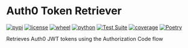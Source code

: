 # Auth0 Token Retriever

[![pypi](https://img.shields.io/pypi/v/auth0-token.svg)](https://pypi.org/project/auth0-token/)
[![license](https://img.shields.io/pypi/l/auth0-token.svg)](https://github.com/pronovic/auth0-token/blob/main/LICENSE)
[![wheel](https://img.shields.io/pypi/wheel/auth0-token.svg)](https://pypi.org/project/auth0-token/)
[![python](https://img.shields.io/pypi/pyversions/auth0-token.svg)](https://pypi.org/project/auth0-token/)
[![Test Suite](https://github.com/pronovic/auth0-token/workflows/Test%20Suite/badge.svg)](https://github.com/auth0-token/actions?query=workflow%3A%22Test+Suite%22)
[![coverage](https://coveralls.io/repos/github/auth0-token/badge.svg?branch=main)](https://coveralls.io/github/pronovic/auth0-token?branch=main)
[![Poetry](https://img.shields.io/endpoint?url=https://python-poetry.org/badge/v0.json)](https://python-poetry.org/)

Retrieves Auth0 JWT tokens using the Authorization Code flow

